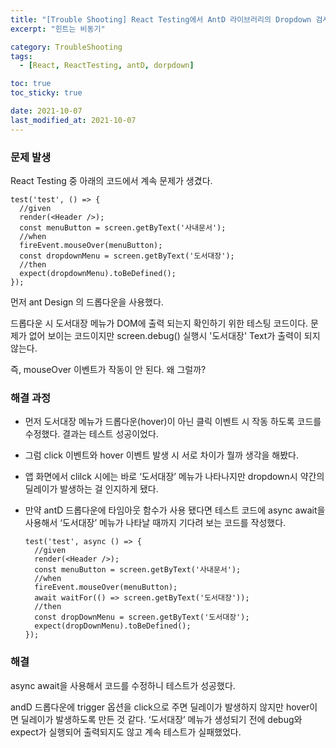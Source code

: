 ```yaml
---
title: "[Trouble Shooting] React Testing에서 AntD 라이브러리의 Dropdown 검사"
excerpt: "힌트는 비동기"

category: TroubleShooting
tags:
  - [React, ReactTesting, antD, dorpdown]

toc: true
toc_sticky: true

date: 2021-10-07
last_modified_at: 2021-10-07
---
```


### 문제 발생

React Testing 중 아래의 코드에서 계속 문제가 생겼다.

```react
test('test', () => {
  //given
  render(<Header />);
  const menuButton = screen.getByText('사내문서');
  //when
  fireEvent.mouseOver(menuButton);
  const dropdownMenu = screen.getByText('도서대장');
  //then
  expect(dropdownMenu).toBeDefined();
});
```

먼저 ant Design 의 드롭다운을 사용했다.

드롭다운 시 도서대장 메뉴가 DOM에 출력 되는지 확인하기 위한 테스팅 코드이다. 문제가 없어 보이는 코드이지만 screen.debug() 실행시 '도서대장' Text가 출력이 되지 않는다.

즉, mouseOver 이벤트가 작동이 안 된다. 왜 그럴까?

### 해결 과정

- 먼저 도서대장 메뉴가 드롭다운(hover)이 아닌 클릭 이벤트 시 작동 하도록 코드를 수정했다. 결과는 테스트 성공이었다.

- 그럼 click 이벤트와 hover 이벤트 발생 시 서로 차이가 뭘까 생각을 해봤다.

- 앱 화면에서 clilck 시에는 바로 ‘도서대장’ 메뉴가 나타나지만 dropdown시 약간의 딜레이가 발생하는 걸 인지하게 됐다.

- 만약 antD 드롭다운에 타임아웃 함수가 사용 됐다면 테스트 코드에 async await을 사용해서 ‘도서대장’ 메뉴가 나타날 때까지 기다려 보는 코드를 작성했다.

  ```react
  test('test', async () => {
    //given
    render(<Header />);
    const menuButton = screen.getByText('사내문서');
    //when
    fireEvent.mouseOver(menuButton);
    await waitFor(() => screen.getByText('도서대장'));
    //then
    const dropDownMenu = screen.getByText('도서대장');
    expect(dropDownMenu).toBeDefined();
  });
  ```

### 해결

async await을 사용해서 코드를 수정하니 테스트가 성공했다.

andD 드롭다운에 trigger 옵션을 click으로 주면 딜레이가 발생하지 않지만 hover이면 딜레이가 발생하도록 만든 것 같다. ‘도서대장’ 메뉴가 생성되기 전에 debug와 expect가 실행되어 출력되지도 않고 계속 테스트가 실패했었다.
